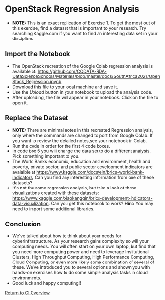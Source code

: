 # OpenStack Regression Analysis


   * **NOTE:** This is an exact replication of Exercise 1. To get the most out of this exercise, find a dataset that is important to your research. Try searching Kaggle.com if you want to find an interesting data set in your discipline.

## Import the Notebook

   * The OpenStack recreation of the Google Colab regression analysis is available at: https://github.com/CODATA-RDA-DataScienceSchools/Materials/blob/master/docs/SouthAfrica2021/OpenStack_Regression.ipynb
   * Download this file to your local machine and save it. 
   * Use the _Upload_ button in your notebook to upload the analysis code. 
   * After uploading, the file will appear in your notebook. Click on the file to open it. 

## Replace the Dataset
   * **NOTE:** There are minimal notes in this recreated Regression analysis, only where the commands are changed to port from Google Colab. If you want to review the detailed notes,see your notebook in Colab. 
   * Run the code in order for the first 4 code boxes. 
   * In code box 5 you will change the data set to do a different analysis. Pick something important to you. 
   * The World Banks economic, education and environment, health and poverty, private sector, and public sector development indicators are avaialble at https://www.kaggle.com/docstein/brics-world-bank-indicators. Can you find any interesting information from one of these datasets? 
   * It's not the same regression analysis, but take a look at these visualizations created with these datasets: https://www.kaggle.com/xiaokangqin/brics-development-indicators-data-visualization. Can you get this notebook to work? **Hint:** You may need to import some additional libraries. 

## Conclusion
   * We've talked about how to think about your needs for cyberinfrastructure. As your research gains complexity so will your computing needs. You will often start on your own laptop, but find that you need more computing power and need to leverage Institutional Clusters, High Throughput Computing, High Performance Computing, Cloud Computing, or even more likely some combination of several of these.  We've introduced you to several options and shown you with hands-on exercises how to do some simple analysis tasks in cloud environments. 
   * Good luck and happy computing!!

[Return to CI Overview](00-Hands_on_Exercise_Overview.md)
